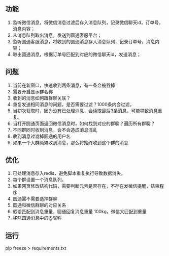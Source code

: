 ## 功能

1. 监听微信消息，将微信消息过滤后存入消息队列，记录微信聊天id，订单号，消息内容；
2. 从消息队列取出消息，发送到圆通客服平台；
3. 监听圆通客服消息，将收到的圆通消息存入消息队列，记录订单号，消息内容；
4. 取出圆通消息，根据订单号匹配到对应的微信聊天id，发送消息；

## 问题

1. 当前在新窗口，快速收到两条消息，有一条会被吞掉
2. 需要开启显示群名称
3. 收到的消息如何跟群聊关联？
4. 重复发送相同消息的问题，是否需要过滤？1000条内会过滤。
5. 当初次获取时，因为没有已处理消息，会读取最后3条消息，可能导致消息重复。
6. 当打开圆通页面返回微信消息时，如何找到对应的群聊？遍历所有群聊？
7. 不同群同时收到消息，会不会造成消息混乱
8. 收到消息过滤掉圆通的用户名
9. 如果一个大群频繁收到消息，那么将始终收到这个群的消息

## 优化

1. 已处理消息存入redis，避免脚本重复执行导致数据消失。
2. 每个群设置一个消息队列。
3. 如果网页修改结构代码，需要判断元素是否存在，不存在发微信提醒，结束程序
4. 圆通需不需要选择群聊
5. 圆通和微信群聊的对应关系
6. 假设匹配到消息重量，圆通回复消息重量 100kg，微信又匹配到重量
7. 移除圆通消息中的@昵称

## 运行

pip freeze > requirements.txt
